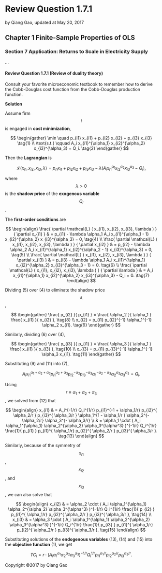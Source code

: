 # Review Question 1.7.1

by Qiang Gao, updated at May 20, 2017

## Chapter 1 Finite-Sample Properties of OLS

### Section 7 Application: Returns to Scale in Electricity Supply

...

#### Review Question 1.7.1 \(Review of duality theory\)

Consult your favorite microeconomic textbook to remember how to derive the Cobb-Douglas cost function from the Cobb-Douglas production function.

**Solution**

Assume firm $$i$$ is engaged in **cost minimization**,

$$
\begin{gather}
\min \quad p_{i1} x_{i1} + p_{i2} x_{i2} + p_{i3} x_{i3}
\tag{1}
\\
\text{s.t.} \qquad
A_i x_{i1}^{\alpha_1} x_{i2}^{\alpha_2} x_{i3}^{\alpha_3} = Q_i.
\tag{2}
\end{gather}
$$

Then the **Lagrangian** is

$$
\mathcal{L} ( x_{i1}, x_{i2}, x_{i3}, \lambda ) =
p_{i1} x_{i1} + p_{i2} x_{i2} + p_{i3} x_{i3} -
\lambda ( A_i x_{i1}^{\alpha_1} x_{i2}^{\alpha_2} x_{i3}^{\alpha_3} - Q_i ),
\tag{3}
$$

where $$\lambda > 0$$ is the **shadow price** of the **exogenous variable** $$Q_i$$.

The **first-order conditions** are

$$
\begin{align}
\frac{ \partial \mathcal{L} ( x_{i1}, x_{i2}, x_{i3}, \lambda ) }
{ \partial x_{i1} } & =
p_{i1} - \lambda \alpha_1 A_i x_{i1}^{\alpha_1 - 1} x_{i2}^{\alpha_2} x_{i3}^{\alpha_3} = 0,
\tag{4}
\\
\frac{ \partial \mathcal{L} ( x_{i1}, x_{i2}, x_{i3}, \lambda ) }
{ \partial x_{i2} } & =
p_{i2} - \lambda \alpha_2 A_i x_{i1}^{\alpha_1} x_{i2}^{\alpha_2 - 1} x_{i3}^{\alpha_3} = 0,
\tag{5}
\\
\frac{ \partial \mathcal{L} ( x_{i1}, x_{i2}, x_{i3}, \lambda ) }
{ \partial x_{i3} } & =
p_{i3} - \lambda \alpha_1 A_i x_{i1}^{\alpha_1} x_{i2}^{\alpha_2} x_{i3}^{\alpha_3 - 1} = 0.
\tag{6}
\\
\frac{ \partial \mathcal{L} ( x_{i1}, x_{i2}, x_{i3}, \lambda ) }
{ \partial \lambda } & =
A_i x_{i1}^{\alpha_1} x_{i2}^{\alpha_2} x_{i3}^{\alpha_3} - Q_i = 0.
\tag{7}
\end{align}
$$

Dividing \(5\) over \(4\) to eliminate the shadow price $$\lambda$$,

$$
\begin{gather}
\frac{ p_{i2} }{ p_{i1} } =
\frac{ \alpha_2 }{ \alpha_1 }
\frac{ x_{i1} }{ x_{i2} },
\tag{8}
\\
x_{i2} = p_{i1} p_{i2}^{-1} \alpha_1^{-1} \alpha_2 x_{i1}.
\tag{9}
\end{gather}
$$

Similarly, dividing \(6\) over \(4\),

$$
\begin{gather}
\frac{ p_{i3} }{ p_{i1} } =
\frac{ \alpha_3 }{ \alpha_1 }
\frac{ x_{i1} }{ x_{i3} },
\tag{10}
\\
x_{i3} = p_{i1} p_{i3}^{-1} \alpha_1^{-1} \alpha_3 x_{i1}.
\tag{11}
\end{gather}
$$

Substituting \(9\) and \(11\) into \(7\),

$$
A_i x_{i1}^{ \alpha_1 + \alpha_2 + \alpha_3 }
p_{i1}^{ \alpha_2 + \alpha_3 }
p_{i2}^{ - \alpha_2 }
p_{i3}^{ - \alpha_3 }
\alpha_1^{ - \alpha_2 - \alpha_3}
\alpha_2^{ \alpha_2 }
\alpha_3^{ \alpha_3 }
= Q_i.
\tag{12}
$$

Using $$r \equiv \alpha_1 + \alpha_2 + \alpha_3$$, we solved from \(12\) that

$$
\begin{align}
x_{i1} & = A_i^{-1/r} Q_i^{1/r}
p_{i1}^{-1 + \alpha_1/r}
p_{i2}^{ \alpha_2/r }
p_{i3}^{ \alpha_3/r }
\alpha_1^{1 - \alpha_1/r }
\alpha_2^{- \alpha_2/r}
\alpha_3^{- \alpha_3/r}
\\ & =
\alpha_1 \cdot ( A_i \alpha_1^{\alpha_1} \alpha_2^{\alpha_2} \alpha_3^{\alpha^3} )^{-1/r}
Q_i^{1/r}
\frac{1}{ p_{i1} }
p_{i1}^{ \alpha_1/r}
p_{i2}^{ \alpha_2/r }
p_{i3}^{ \alpha_3/r }.
\tag{13}
\end{align}
$$

Similarly, because of the symmetry of $$x_{i1}$$, $$x_{i2}$$, and $$x_{i3}$$, we can also solve that

$$
\begin{align}
x_{i2} & = \alpha_2 \cdot ( A_i \alpha_1^{\alpha_1} \alpha_2^{\alpha_2} \alpha_3^{\alpha^3} )^{-1/r}
Q_i^{1/r}
\frac{1}{ p_{i2} }
p_{i1}^{ \alpha_1/r}
p_{i2}^{ \alpha_2/r }
p_{i3}^{ \alpha_3/r },
\tag{14}
\\
x_{i3} & = \alpha_3 \cdot ( A_i \alpha_1^{\alpha_1} \alpha_2^{\alpha_2} \alpha_3^{\alpha^3} )^{-1/r}
Q_i^{1/r}
\frac{1}{ p_{i3} }
p_{i1}^{ \alpha_1/r}
p_{i2}^{ \alpha_2/r }
p_{i3}^{ \alpha_3/r }.
\tag{15}
\end{align}
$$

Substituting solutions of the **endogenous variables** \(13\), \(14\) and \(15\) into the **objective function** \(1\), we get

$$
TC_i = r \cdot ( A_i \alpha_1^{ \alpha_1 } \alpha_2^{ \alpha_2 } \alpha_3^{ \alpha_3 } )^{-1/r} Q_i^{1/r} p_{i1}^{\alpha_1 / r} p_{i2}^{\alpha_2 / r} p_{i3}^{\alpha_3 / r}.
\tag{1.7.2}
$$

Copyright ©2017 by Qiang Gao

